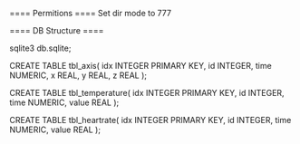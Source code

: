 ==== Permitions ====
Set dir mode to 777


==== DB Structure ====

sqlite3 db.sqlite;

CREATE TABLE tbl_axis( idx INTEGER PRIMARY KEY, id INTEGER, time NUMERIC, x REAL, y REAL, z REAL );

CREATE TABLE tbl_temperature( idx INTEGER PRIMARY KEY, id INTEGER, time NUMERIC, value REAL );

CREATE TABLE tbl_heartrate( idx INTEGER PRIMARY KEY, id INTEGER, time NUMERIC, value REAL );